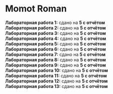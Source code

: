 # Momot Roman
<strong>Лабораторная работа 1:</strong> сдано на <strong>5 с отчётом</strong><br>
<strong>Лабораторная работа 2:</strong> сдано на <strong>5 с отчётом</strong><br>
<strong>Лабораторная работа 3:</strong> сдано на <strong>5 с отчётом</strong><br>
<strong>Лабораторная работа 4:</strong> сдано на <strong>5 с отчётом</strong><br>
<strong>Лабораторная работа 5:</strong> сдано на <strong>5 с отчётом</strong><br>
<strong>Лабораторная работа 6:</strong> сдано на <strong>5 с отчётом</strong><br>
<strong>Лабораторная работа 7:</strong> сдано на <strong>5 с отчётом</strong><br>
<strong>Лабораторная работа 8:</strong> сдано на <strong>5 с отчётом</strong><br>
<strong>Лабораторная работа 9:</strong> сдано на <strong>5 с отчётом</strong><br>
<strong>Лабораторная работа 10:</strong> сдано на <strong>5 с отчётом</strong><br>
<strong>Лабораторная работа 11:</strong> сдано на <strong>5 с отчётом</strong><br>
<strong>Лабораторная работа 12:</strong> сдано на <strong>5 с отчётом</strong><br>
<strong>Лабораторная работа 13:</strong> сдано на <strong>5 с отчётом</strong><br>
